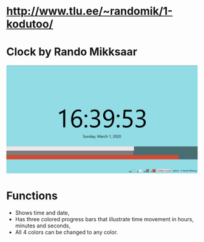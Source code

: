 # http://www.tlu.ee/~randomik/1-kodutoo/

# Clock by Rando Mikksaar

![Screenshot of application](/Screenshot.png)

# Functions
* Shows time and date,
* Has three colored progress bars that illustrate time movement in hours, minutes and seconds,
* All 4 colors can be changed to any color.

